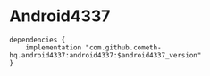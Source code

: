 # Android4337

```
dependencies {
    implementation "com.github.cometh-hq.android4337:android4337:$android4337_version"
}
```
